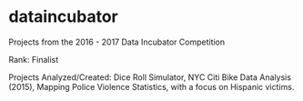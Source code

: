 # dataincubator
Projects from the 2016 - 2017 Data Incubator Competition


Rank: Finalist

Projects Analyzed/Created: Dice Roll Simulator, NYC Citi Bike Data Analysis (2015), Mapping Police Violence Statistics, with a focus on Hispanic victims.
